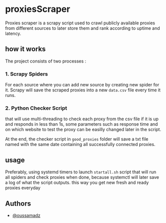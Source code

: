 
# proxiesScraper

Proxies scraper is a scrapy script used to crawl publicly available proxies from different sources to later store them and rank according to uptime and latency. 

## how it works
The project consists of two processes :
### 1.  Scrapy Spiders 
For each source where you can add new source by creating new spider for it. Scrapy will save the scraped proxies into a new `data.csv` file every time it runs. 
### 2.  Python Checker Script
that will use multi-threading to check each proxy from the csv file if it is up and responds in less than 1s, some parameters such as response time and on which website to test the proxy can be easilly changed later in the script. 

At the end, the checker script in `good_proxies` folder will save a txt file named with the same date containing all successfully connected proxies.
## usage 
Preferably, using systemd timers to launch `startall.sh` script that will run all spiders and check proxies when done, because systemctl will later save a log of what the script outputs. this way you get new fresh and ready proxies everyday 
## Authors

- [@oussamadz](https://www.github.com/oussamadz)

